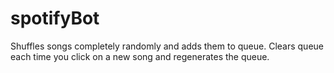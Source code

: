 # spotifyBot
Shuffles songs completely randomly and adds them to queue. Clears queue each time you click on a new song and regenerates the queue.
